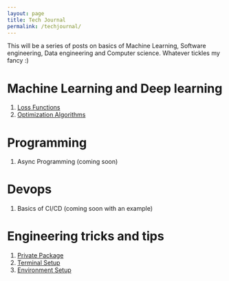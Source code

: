 ```yaml
---
layout: page
title: Tech Journal
permalink: /techjournal/
---
```




This will be a series of posts on basics of Machine Learning, Software engineering, Data engineering and Computer science. Whatever tickles my fancy :)

# Machine Learning and Deep learning

1. [Loss Functions](./_posts/2023-02-14-cost-functions.markdown)
2. [Optimization Algorithms](./_posts/2023-02-15-Optimization-Algos.markdown)

# Programming

1. Async Programming (coming soon)

# Devops 

1. Basics of CI/CD (coming soon with an example)

# Engineering tricks and tips

1. [Private Package](./_posts/2023-02-18-Private-Python-Packages.markdown)
2. [Terminal Setup](./_posts/2023-01-28-Terminal-prep.markdown)
3. [Environment Setup](./_posts/2021-02-08-Environment.markdown)
